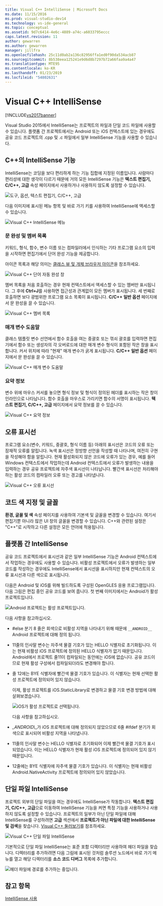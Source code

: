 ```yaml
---
title: Visual C++ IntelliSense | Microsoft Docs
ms.date: 11/15/2016
ms.prod: visual-studio-dev14
ms.technology: vs-ide-general
ms.topic: conceptual
ms.assetid: 9d7c6414-4e6c-4889-a74c-a6033795eccc
caps.latest.revision: 11
author: gewarren
ms.author: gewarren
manager: jillfra
ms.openlocfilehash: 25c11d0ab2a136c82956ffa1ed0f90da534acb87
ms.sourcegitcommit: 8b538eea125241e9d6d8b7297b72a66faa9a4a47
ms.translationtype: MTE95
ms.contentlocale: ko-KR
ms.lasthandoff: 01/23/2019
ms.locfileid: "54802631"
---
```

# <a name="visual-c-intellisense"></a>Visual C++ IntelliSense
[!INCLUDE[vs2017banner](../includes/vs2017banner.md)]

Visual Studio 2015에서 IntelliSense는 프로젝트의 파일과 단일 코드 파일에 사용할 수 있습니다. 플랫폼 간 프로젝트에서는 Android 또는 iOS 컨텍스트에 있는 경우에도 공유 코드 프로젝트의 .cpp 및 .c 파일에서 일부 IntelliSense 기능을 사용할 수 있습니다.  
  
## <a name="intellisense-features-in-c"></a>C++의 IntelliSense 기능  
 IntelliSense는 코딩을 보다 편리하게 하는 기능 집합에 지정된 이름입니다. 사람마다 편리성에 대한 생각이 다르기 때문에 거의 모든 IntelliSense 기능은 **텍스트 편집기, C/C++, 고급** 속성 페이지에서 사용하거나 사용하지 않도록 설정할 수 있습니다.  
  
 ![도구, 옵션, 텍스트 편집기, C&#47;C&#43;&#43;, 고급](../ide/media/sintellisensecpptoolsoptions.PNG "sIntelliSenseCppToolsOptions")  
  
 다음 이미지에 표시된 메뉴 항목 및 바로 가기 키를 사용하여 IntelliSense에 액세스할 수 있습니다.  
  
 ![Visual C&#43;&#43; IntelliSense 메뉴](../ide/media/vs2015-cpp-intellisense-menu.png "vs2015_cpp_intellisense_menu")  
  
### <a name="statement-completion-and-member-list"></a>문 완성 및 멤버 목록  
 키워드, 형식, 함수, 변수 이름 또는 컴파일러에서 인식하는 기타 프로그램 요소의 입력을 시작하면 편집기에서 단어 완성 기능을 제공합니다.  
  
 아이콘 목록과 해당 의미는 [클래스 뷰 및 개체 브라우저 아이콘](../ide/class-view-and-object-browser-icons.md)을 참조하세요.  
  
 ![Visual C&#43;&#43; 단어 자동 완성 창](../ide/media/vs2015-cpp-complete-word.png "vs2015_cpp_complete_word")  
  
 멤버 목록을 처음 호출하는 경우 현재 컨텍스트에서 액세스할 수 있는 멤버만 표시됩니다. 그 후에 **Ctrl+J**를 사용하면 접근성과 관계없이 모든 멤버가 표시됩니다. 세 번째로 호출하면 보다 광범위한 프로그램 요소 목록이 표시됩니다. **C/C++ 일반 옵션** 페이지에서 문 완성을 끌 수 있습니다.  
  
 ![Visual C&#43;&#43; 멤버 목록](../ide/media/vs2015-cpp-list-members.png "vs2015_cpp_list_members")  
  
### <a name="parameter-help"></a>매개 변수 도움말  
 클래스 템플릿 변수 선언에서 함수 호출을 여는 중괄호 또는 꺾쇠 괄호를 입력하면 편집기에서 함수 또는 생성자의 각 오버로드에 대한 매개 변수 형식이 포함된 작은 창을 표시합니다. 커서 위치에 따라 "현재" 매개 변수가 굵게 표시됩니다. **C/C++ 일반 옵션** 페이지에서 문 완성을 끌 수 있습니다.  
  
 ![Visual C&#43;&#43; 매개 변수 도움말](../ide/media/vs-2015-cpp-param-help.png "vs_2015_cpp_param_help")  
  
### <a name="quick-info"></a>요약 정보  
 변수 위에 마우스 커서를 놓으면 형식 정보 및 형식이 정의된 헤더를 표시하는 작은 창이 인라인으로 나타납니다. 함수 호출을 마우스로 가리키면 함수의 서명이 표시됩니다. **텍스트 편집기, C/C++, 고급** 페이지에서 요약 정보를 끌 수 있습니다.  
  
 ![Visual C&#43;&#43; 요약 정보](../ide/media/vs2015-cpp-quickinfo.png "vs2015_cpp_quickInfo")  
  
## <a name="error-squiggles"></a>오류 표시선  
 프로그램 요소(변수, 키워드, 중괄호, 형식 이름 등) 아래의 표시선은 코드의 오류 또는 잠재적 오류를 알립니다. 녹색 표시선은 정방향 선언을 작성할 때 나타나며, 여전히 구현을 작성해야 함을 알립니다. 현재 활성화되지 않은 코드에 오류가 있는 경우, 예를 들어 Windows 컨텍스트에서 작업하는데 Android 컨텍스트에서 오류가 발생하는 내용을 입력하는 경우 공유 프로젝트에 자주색 표시선이 나타납니다. 빨간색 표시선은 처리해야 하는 활성 코드의 컴파일러 오류 또는 경고를 나타냅니다.  
  
 ![Visual C&#43;&#43; 오류 표시선](../ide/media/vs2015-cpp-error-quiggles.png "vs2015_cpp_error_quiggles")  
  
## <a name="code-colorization-and-fonts"></a>코드 색 지정 및 글꼴  
 **환경, 글꼴 및 색** 속성 페이지를 사용하여 기본색 및 글꼴을 변경할 수 있습니다. 여기서 편집기뿐 아니라 많은 UI 창의 글꼴을 변경할 수 있습니다. C++와 관련된 설정은 "C++"로 시작하고 다른 설정은 모든 언어에 적용됩니다.  
  
## <a name="cross-platform-intellisense"></a>플랫폼 간 IntelliSense  
 공유 코드 프로젝트에서 표시선과 같은 일부 IntelliSense 기능은 Android 컨텍스트에서 작업하는 경우에도 사용할 수 있습니다. 비활성 프로젝트에서 오류가 발생하는 일부 코드를 작성하는 경우에도 IntelliSense에서 표시선을 표시하지만 현재 컨텍스트의 오류 표시선과 다른 색으로 표시됩니다.  
  
 다음은 Android 및 iOS를 위해 빌드하도록 구성된 OpenGLES 응용 프로그램입니다. 다음 그림은 편집 중인 공유 코드를 보여 줍니다. 첫 번째 이미지에서는 Android가 활성 프로젝트입니다.  
  
 ![Android 프로젝트는 활성 프로젝트입니다.](../ide/media/intellisensecppcrossplatform.png "IntelliSenseCppCrossPlatform")  
  
 다음 사항을 참고하십시오.  
  
- #else 분기 8 줄은 회색으로 비활성 지역을 나타내기 위해 때문에 `__ANDROID__` Android 프로젝트에 대해 정의 됩니다.  
  
- 11줄의 인사말 변수는 자주색 물결 기호가 있는 HELLO 식별자로 초기화됩니다. 이는 현재 비활성 iOS 프로젝트에 정의된 HELLO 식별자가 없기 때문입니다. Android에서 프로젝트 줄11이 컴파일되는 동안에는 iOS에 없습니다. 공유 코드이므로 현재 활성 구성에서 컴파일되더라도 변경해야 합니다.  
  
- 줄 12에는 BYE 식별자에 빨간색 물결 기호가 있습니다. 이 식별자는 현재 선택한 활성 프로젝트에 정의되어 있지 않습니다.  
  
  이제, 활성 프로젝트를 iOS.StaticLibrary로 변경하고 물결 기호 변경 방법에 대해 살펴보겠습니다.  
  
  ![iOS가 활성 프로젝트로 선택됩니다.](../ide/media/intellisensecppcrossplatform2.png "IntelliSenseCppCrossPlatform2")  
  
  다음 사항을 참고하십시오.  
  
- *_ANDROID\\*\_가 iOS 프로젝트에 대해 정의되지 않았으므로 6줄 #ifdef 분기가 회색으로 표시되어 비활성 지역을 나타냅니다.  
  
- 11줄의 인사말 변수는 HELLO 식별자로 초기화되어 이제 빨간색 물결 기호가 표시되었습니다. 이는 HELLO 식별자가 현재 활성 iOS 프로젝트에 정의되어 있지 않기 때문입니다.  
  
- 12줄에는 BYE 식별자에 자주색 물결 기호가 있습니다. 이 식별자는 현재 비활성 Android.NativeActivity 프로젝트에 정의되어 있지 않았습니다.  
  
## <a name="single-file-intellisense"></a>단일 파일 IntelliSense  
 프로젝트 외부의 단일 파일을 여는 경우에도 IntelliSense가 작동합니다. **텍스트 편집기, C/C++, 고급**으로 이동하여 IntelliSense 기능을 켜면 특정 기능을 사용하거나 사용하지 않도록 설정할 수 있습니다. 프로젝트의 일부가 아닌 단일 파일에 대해 IntelliSense를 구성하려면 **고급** 섹션에서 **프로젝트가 아닌 파일에 대한 IntelliSense 및 검색**을 찾습니다. [Visual C++ 둘러보기](http://msdn.microsoft.com/499cb66f-7df1-45d6-8b6b-33d94fd1f17c)를 참조하세요.  
  
 ![Visual C&#43;&#43; 단일 파일 IntelliSense](../ide/media/vs2015-cpp-single-file-intellisense.png "vs2015_cpp_single_file_intellisense")  
  
 기본적으로 단일 파일 IntelliSense는 표준 포함 디렉터리만 사용하여 헤더 파일을 찾습니다. 디렉터리를 추가하려면 다음 그림에 표시된 것처럼 솔루션 노드에서 바로 가기 메뉴를 열고 해당 디렉터리를 **소스 코드 디버그** 목록에 추가합니다.  
  
 ![헤더 파일에 경로를 추가하는 중입니다.](../ide/media/intellisensedebugyourcode.jpg "IntelliSenseDebugYourCode")  
  
## <a name="see-also"></a>참고 항목  
 [IntelliSense 사용](../ide/using-intellisense.md)
